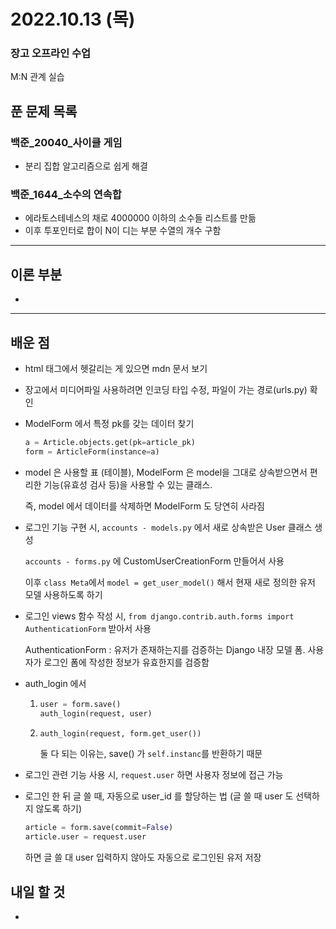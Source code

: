 # 2022.10.13 (목)

### 장고 오프라인 수업

M:N 관계 실습

## 푼 문제 목록

### 백준\_20040_사이클 게임

- 분리 집합 알고리즘으로 쉽게 해결



###  백준\_1644_소수의 연속합

- 에라토스테네스의 채로 4000000 이하의 소수들 리스트를 만듦
- 이후 투포인터로 합이 N이 디는 부분 수열의 개수 구함


---

## 이론 부분

- 

---

## 배운 점

- html 태그에서 헷갈리는 게 있으면 mdn 문서 보기

- 장고에서 미디어파일 사용하려면 인코딩 타입 수정, 파일이 가는 경로(urls.py) 확인

- ModelForm 에서 특정 pk를 갖는 데이터 찾기

  ```python
  a = Article.objects.get(pk=article_pk)
  form = ArticleForm(instance=a)
  ```

- model 은 사용할 표 (테이블), ModelForm 은 model을 그대로 상속받으면서 편리한 기능(유효성 검사 등)을 사용할 수 있는 클래스.

  즉, model 에서 데이터를 삭제하면 ModelForm 도 당연히 사라짐

- 로그인 기능 구현 시, `accounts - models.py` 에서 새로 상속받은 User 클래스 생성

  `accounts - forms.py` 에 CustomUserCreationForm 만들어서 사용

  이후 `class Meta`에서 `model = get_user_model()`  해서 현재 새로 정의한 유저 모델 사용하도록 하기

- 로그인 views 함수 작성 시, `from django.contrib.auth.forms import AuthenticationForm` 받아서 사용

  AuthenticationForm : 유저가 존재하는지를 검증하는 Django 내장 모델 폼. 사용자가 로그인 폼에 작성한 정보가 유효한지를 검증함

- auth_login 에서 

  1. ```python
     user = form.save()
     auth_login(request, user)
     ```

  2. ```python
     auth_login(request, form.get_user())
     ```

     둘 다 되는 이유는, save() 가 `self.instanc`를 반환하기 때문

- 로그인 관련 기능 사용 시, `request.user` 하면 사용자 정보에 접근 가능

- 로그인 한 뒤 글 쓸 때, 자동으로 user_id 를 할당하는 법 (글 쓸 때 user 도 선택하지 않도록 하기)

  ```python
  article = form.save(commit=False)
  article.user = request.user
  ```

  하면 글 쓸 대 user 입력하지 않아도 자동으로 로그인된 유저 저장

## 내일 할 것

- 

